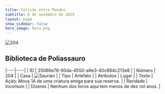 ```yaml
---
title: Colisão entre Mundos
subtitle: 8 de novembro de 2019
layout: page
show_sidebar: false
hero_image: hero.png
---
```


![204](https://cdn.keyforgegame.com/media/card_front/pt/452_204_JRRJJM5V5G3Q_pt.png)

## Biblioteca de Poliassauro

|----|----|
| ID | 25066e76-60da-4550-a9e3-40c684c213e8 |
| Número | 204 |
| Casa | ![Saurian](https://archonarcana.com/images/thumb/9/9e/Saurian_P.png/22px-Saurian_P.png "Sauro") |
| Tipo | Artefato |
| Atributos | Lugar |
| Texto | Ação: Mova 1A de uma criatura amiga para sua reserva. |
| Raridade | Incomum |
| Dizeres | Nenhum dos livros aqui tem menos  de dez mil anos. |
